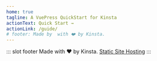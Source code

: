 ```yaml
---
home: true
tagline: A VuePress QuickStart for Kinsta
actionText: Quick Start →
actionLink: /guide/
# footer: Made by  with ❤️ by Kinsta.
---
```


<HomeOptions />
<HostingBanner />

::: slot footer
Made with ❤️ by Kinsta. [Static Site Hosting](https://kinsta.com/static-site-hosting/)
:::
